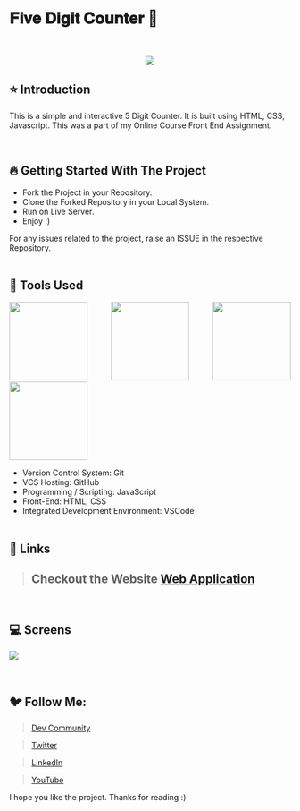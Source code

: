 # 𝐅𝐢𝐯𝐞 𝐃𝐢𝐠𝐢𝐭 𝐂𝐨𝐮𝐧𝐭𝐞𝐫 🚀
 
<br/>
<p align="center">
<img src="https://user-images.githubusercontent.com/76626529/184519967-2c0af8af-b5cc-449c-98b8-0b504d3056ba.gif">
</p>

## ⭐ Introduction

This is a simple and interactive 5 Digit Counter. It is built using HTML, CSS, Javascript. This was a part of my Online Course Front End Assignment.

   <br/>

## 🔥 Getting Started With The Project

-  Fork the Project in your Repository.
-  Clone the Forked Repository in your Local System.
-  Run on Live Server.
-  Enjoy :)

For any issues related to the project, raise an ISSUE in the respective Repository.
<br/>
<br/>

## 🔨 Tools Used

<p align="justify">
<img height="140" width="140" src="https://www.w3.org/html/logo/downloads/HTML5_Logo_256.png">
<img height="140" width="140" src="https://logodix.com/logo/470309.png">
<img height="140" width="140" src="https://upload.wikimedia.org/wikipedia/commons/6/6a/JavaScript-logo.png">
<img height="140" width="140" src="https://code.visualstudio.com/assets/apple-touch-icon.png">
</p>

-  Version Control System: Git
-  VCS Hosting: GitHub
-  Programming / Scripting: JavaScript
-  Front-End: HTML, CSS
-  Integrated Development Environment: VSCode
   <br/>
   <br/>

## 🔗 Links

> ## Checkout the Website [Web Application](https://ayush-kanduri.github.io/Five-Digit-Counter/)

 <br/>

## 💻 Screens

<p align="justify">
<img src="https://user-images.githubusercontent.com/76626529/184519967-2c0af8af-b5cc-449c-98b8-0b504d3056ba.gif">
</p>
<br/>

## 🐦 Follow Me:

> [Dev Community](https://dev.to/ayushkanduri)

> [Twitter](https://twitter.com/ayush_codes)

> [LinkedIn](https://www.linkedin.com/in/ayushkanduri/)

> [YouTube](https://www.youtube.com/channel/UC6c1ajC_2jF7wQp7Y13t2bg)

I hope you like the project. Thanks for reading :)
